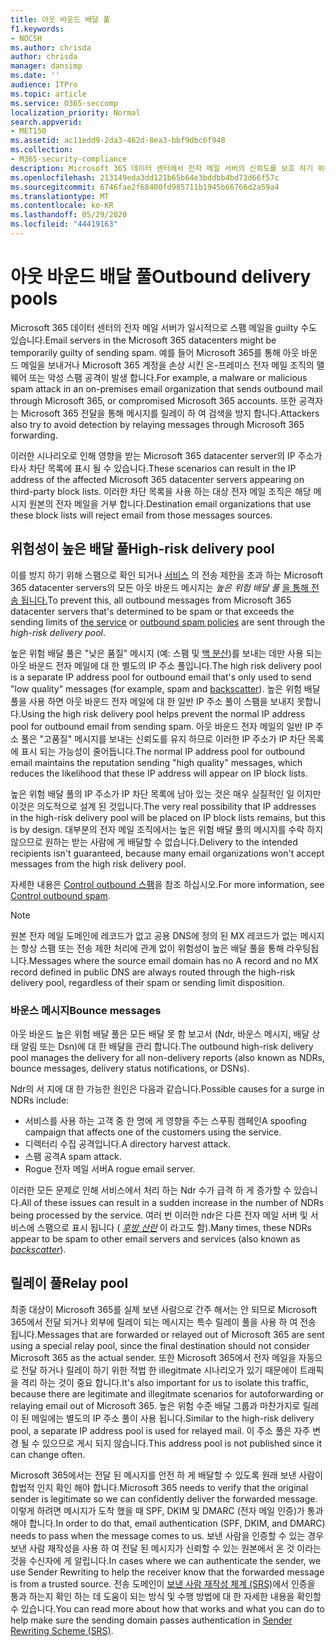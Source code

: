 ```yaml
---
title: 아웃 바운드 배달 풀
f1.keywords:
- NOCSH
ms.author: chrisda
author: chrisda
manager: dansimp
ms.date: ''
audience: ITPro
ms.topic: article
ms.service: O365-seccomp
localization_priority: Normal
search.appverid:
- MET150
ms.assetid: ac11edd9-2da3-462d-8ea3-bbf9dbc6f948
ms.collection:
- M365-security-compliance
description: Microsoft 365 데이터 센터에서 전자 메일 서버의 신뢰도를 보호 하기 위해 배달 풀을 사용 하는 방법을 알아봅니다.
ms.openlocfilehash: 213149eda3dd121b65b64e3bddbb4bd73d66f57c
ms.sourcegitcommit: 6746fae2f68400fd985711b1945b66766d2a59a4
ms.translationtype: MT
ms.contentlocale: ko-KR
ms.lasthandoff: 05/29/2020
ms.locfileid: "44419163"
---
```

# <a name="outbound-delivery-pools"></a><span data-ttu-id="b48af-103">아웃 바운드 배달 풀</span><span class="sxs-lookup"><span data-stu-id="b48af-103">Outbound delivery pools</span></span>

<span data-ttu-id="b48af-104">Microsoft 365 데이터 센터의 전자 메일 서버가 일시적으로 스팸 메일을 guilty 수도 있습니다.</span><span class="sxs-lookup"><span data-stu-id="b48af-104">Email servers in the Microsoft 365 datacenters might be temporarily guilty of sending spam.</span></span> <span data-ttu-id="b48af-105">예를 들어 Microsoft 365를 통해 아웃 바운드 메일을 보내거나 Microsoft 365 계정을 손상 시킨 온-프레미스 전자 메일 조직의 맬웨어 또는 악성 스팸 공격이 발생 합니다.</span><span class="sxs-lookup"><span data-stu-id="b48af-105">For example, a malware or malicious spam attack in an on-premises email organization that sends outbound mail through Microsoft 365, or compromised Microsoft 365 accounts.</span></span> <span data-ttu-id="b48af-106">또한 공격자는 Microsoft 365 전달을 통해 메시지를 릴레이 하 여 검색을 방지 합니다.</span><span class="sxs-lookup"><span data-stu-id="b48af-106">Attackers also try to avoid detection by relaying messages through Microsoft 365 forwarding.</span></span>

<span data-ttu-id="b48af-107">이러한 시나리오로 인해 영향을 받는 Microsoft 365 datacenter server의 IP 주소가 타사 차단 목록에 표시 될 수 있습니다.</span><span class="sxs-lookup"><span data-stu-id="b48af-107">These scenarios can result in the IP address of the affected Microsoft 365 datacenter servers appearing on third-party block lists.</span></span> <span data-ttu-id="b48af-108">이러한 차단 목록을 사용 하는 대상 전자 메일 조직은 해당 메시지 원본의 전자 메일을 거부 합니다.</span><span class="sxs-lookup"><span data-stu-id="b48af-108">Destination email organizations that use these block lists will reject email from those messages sources.</span></span>

## <a name="high-risk-delivery-pool"></a><span data-ttu-id="b48af-109">위험성이 높은 배달 풀</span><span class="sxs-lookup"><span data-stu-id="b48af-109">High-risk delivery pool</span></span>
<span data-ttu-id="b48af-110">이를 방지 하기 위해 스팸으로 확인 되거나 [서비스](https://docs.microsoft.com/office365/servicedescriptions/exchange-online-service-description/exchange-online-limits#sending-limits-across-office-365-options) 의 전송 제한을 초과 하는 Microsoft 365 datacenter servers의 모든 아웃 바운드 메시지는 _높은 위험 배달 풀_ [을 통해 전송 됩니다.](configure-the-outbound-spam-policy.md)</span><span class="sxs-lookup"><span data-stu-id="b48af-110">To prevent this, all outbound messages from Microsoft 365 datacenter servers that's determined to be spam or that exceeds the sending limits of [the service](https://docs.microsoft.com/office365/servicedescriptions/exchange-online-service-description/exchange-online-limits#sending-limits-across-office-365-options) or [outbound spam policies](configure-the-outbound-spam-policy.md) are sent through the _high-risk delivery pool_.</span></span>

<span data-ttu-id="b48af-111">높은 위험 배달 풀은 "낮은 품질" 메시지 (예: 스팸 및 [백 분산](backscatter-messages-and-eop.md))를 보내는 데만 사용 되는 아웃 바운드 전자 메일에 대 한 별도의 IP 주소 풀입니다.</span><span class="sxs-lookup"><span data-stu-id="b48af-111">The high risk delivery pool is a separate IP address pool for outbound email that's only used to send "low quality" messages (for example, spam and [backscatter](backscatter-messages-and-eop.md)).</span></span> <span data-ttu-id="b48af-112">높은 위험 배달 풀을 사용 하면 아웃 바운드 전자 메일에 대 한 일반 IP 주소 풀이 스팸을 보내지 못합니다.</span><span class="sxs-lookup"><span data-stu-id="b48af-112">Using the high risk delivery pool helps prevent the normal IP address pool for outbound email from sending spam.</span></span> <span data-ttu-id="b48af-113">아웃 바운드 전자 메일의 일반 IP 주소 풀은 "고품질" 메시지를 보내는 신뢰도를 유지 하므로 이러한 IP 주소가 IP 차단 목록에 표시 되는 가능성이 줄어듭니다.</span><span class="sxs-lookup"><span data-stu-id="b48af-113">The normal IP address pool for outbound email maintains the reputation sending "high quality" messages, which reduces the likelihood that these IP address will appear on IP block lists.</span></span>

<span data-ttu-id="b48af-114">높은 위험 배달 풀의 IP 주소가 IP 차단 목록에 남아 있는 것은 매우 실질적인 일 이지만 이것은 의도적으로 설계 된 것입니다.</span><span class="sxs-lookup"><span data-stu-id="b48af-114">The very real possibility that IP addresses in the high-risk delivery pool will be placed on IP block lists remains, but this is by design.</span></span> <span data-ttu-id="b48af-115">대부분의 전자 메일 조직에서는 높은 위험 배달 풀의 메시지를 수락 하지 않으므로 원하는 받는 사람에 게 배달할 수 없습니다.</span><span class="sxs-lookup"><span data-stu-id="b48af-115">Delivery to the intended recipients isn't guaranteed, because many email organizations won't accept messages from the high risk delivery pool.</span></span>

<span data-ttu-id="b48af-116">자세한 내용은 [Control outbound 스팸](outbound-spam-controls.md)을 참조 하십시오.</span><span class="sxs-lookup"><span data-stu-id="b48af-116">For more information, see [Control outbound spam](outbound-spam-controls.md).</span></span>

> [!NOTE]
> <span data-ttu-id="b48af-117">원본 전자 메일 도메인에 레코드가 없고 공용 DNS에 정의 된 MX 레코드가 없는 메시지는 항상 스팸 또는 전송 제한 처리에 관계 없이 위험성이 높은 배달 풀을 통해 라우팅됩니다.</span><span class="sxs-lookup"><span data-stu-id="b48af-117">Messages where the source email domain has no A record and no MX record defined in public DNS are always routed through the high-risk delivery pool, regardless of their spam or sending limit disposition.</span></span>

### <a name="bounce-messages"></a><span data-ttu-id="b48af-118">바운스 메시지</span><span class="sxs-lookup"><span data-stu-id="b48af-118">Bounce messages</span></span>

<span data-ttu-id="b48af-119">아웃 바운드 높은 위험 배달 풀은 모든 배달 못 함 보고서 (Ndr, 바운스 메시지, 배달 상태 알림 또는 Dsn)에 대 한 배달을 관리 합니다.</span><span class="sxs-lookup"><span data-stu-id="b48af-119">The outbound high-risk delivery pool manages the delivery for all non-delivery reports (also known as NDRs, bounce messages, delivery status notifications, or DSNs).</span></span>

<span data-ttu-id="b48af-120">Ndr의 서 지에 대 한 가능한 원인은 다음과 같습니다.</span><span class="sxs-lookup"><span data-stu-id="b48af-120">Possible causes for a surge in NDRs include:</span></span>

- <span data-ttu-id="b48af-121">서비스를 사용 하는 고객 중 한 명에 게 영향을 주는 스푸핑 캠페인</span><span class="sxs-lookup"><span data-stu-id="b48af-121">A spoofing campaign that affects one of the customers using the service.</span></span>
- <span data-ttu-id="b48af-122">디렉터리 수집 공격입니다.</span><span class="sxs-lookup"><span data-stu-id="b48af-122">A directory harvest attack.</span></span>
- <span data-ttu-id="b48af-123">스팸 공격</span><span class="sxs-lookup"><span data-stu-id="b48af-123">A spam attack.</span></span>
- <span data-ttu-id="b48af-124">Rogue 전자 메일 서버</span><span class="sxs-lookup"><span data-stu-id="b48af-124">A rogue email server.</span></span>

<span data-ttu-id="b48af-125">이러한 모든 문제로 인해 서비스에서 처리 하는 Ndr 수가 급격 하 게 증가할 수 있습니다.</span><span class="sxs-lookup"><span data-stu-id="b48af-125">All of these issues can result in a sudden increase in the number of NDRs being processed by the service.</span></span> <span data-ttu-id="b48af-126">여러 번 이러한 ndr은 다른 전자 메일 서버 및 서비스에 스팸으로 표시 됩니다 ( _[후방 산란](backscatter-messages-and-eop.md)_ 이 라고도 함).</span><span class="sxs-lookup"><span data-stu-id="b48af-126">Many times, these NDRs appear to be spam to other email servers and services (also known as _[backscatter](backscatter-messages-and-eop.md)_).</span></span>

## <a name="relay-pool"></a><span data-ttu-id="b48af-127">릴레이 풀</span><span class="sxs-lookup"><span data-stu-id="b48af-127">Relay pool</span></span>

<span data-ttu-id="b48af-128">최종 대상이 Microsoft 365를 실제 보낸 사람으로 간주 해서는 안 되므로 Microsoft 365에서 전달 되거나 외부에 릴레이 되는 메시지는 특수 릴레이 풀을 사용 하 여 전송 됩니다.</span><span class="sxs-lookup"><span data-stu-id="b48af-128">Messages that are forwarded or relayed out of Microsoft 365 are sent using a special relay pool, since the final destination should not consider Microsoft 365 as the actual sender.</span></span> <span data-ttu-id="b48af-129">또한 Microsoft 365에서 전자 메일을 자동으로 전달 하거나 릴레이 하기 위한 적법 한 illegitmate 시나리오가 있기 때문에이 트래픽을 격리 하는 것이 중요 합니다.</span><span class="sxs-lookup"><span data-stu-id="b48af-129">It's also important for us to isolate this traffic, because there are legitimate and illegitmate scenarios for autoforwarding or relaying email out of Microsoft 365.</span></span> <span data-ttu-id="b48af-130">높은 위험 수준 배달 그룹과 마찬가지로 릴레이 된 메일에는 별도의 IP 주소 풀이 사용 됩니다.</span><span class="sxs-lookup"><span data-stu-id="b48af-130">Similar to the high-risk delivery pool, a separate IP address pool is used for relayed mail.</span></span> <span data-ttu-id="b48af-131">이 주소 풀은 자주 변경 될 수 있으므로 게시 되지 않습니다.</span><span class="sxs-lookup"><span data-stu-id="b48af-131">This address pool is not published since it can change often.</span></span> 

<span data-ttu-id="b48af-132">Microsoft 365에서는 전달 된 메시지를 안전 하 게 배달할 수 있도록 원래 보낸 사람이 합법적 인지 확인 해야 합니다.</span><span class="sxs-lookup"><span data-stu-id="b48af-132">Microsoft 365 needs to verify that the original sender is legitimate so we can confidently deliver the forwarded message.</span></span> <span data-ttu-id="b48af-133">이렇게 하려면 메시지가 도착 했을 때 SPF, DKIM 및 DMARC (전자 메일 인증)가 통과 해야 합니다.</span><span class="sxs-lookup"><span data-stu-id="b48af-133">In order to do that, email authentication (SPF, DKIM, and DMARC) needs to pass when the message comes to us.</span></span> <span data-ttu-id="b48af-134">보낸 사람을 인증할 수 있는 경우 보낸 사람 재작성을 사용 하 여 전달 된 메시지가 신뢰할 수 있는 원본에서 온 것 이라는 것을 수신자에 게 알립니다.</span><span class="sxs-lookup"><span data-stu-id="b48af-134">In cases where we can authenticate the sender, we use Sender Rewriting to help the receiver know that the forwarded message is from a trusted source.</span></span> <span data-ttu-id="b48af-135">전송 도메인이 [보낸 사람 재작성 체계 (SRS)](https://docs.microsoft.com/office365/troubleshoot/antispam/sender-rewriting-scheme)에서 인증을 통과 하는지 확인 하는 데 도움이 되는 방식 및 수행 방법에 대 한 자세한 내용을 확인할 수 있습니다.</span><span class="sxs-lookup"><span data-stu-id="b48af-135">You can read more about how that works and what you can do to help make sure the sending domain passes authentication in [Sender Rewriting Scheme (SRS)](https://docs.microsoft.com/office365/troubleshoot/antispam/sender-rewriting-scheme).</span></span>
